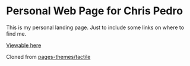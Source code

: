 # Personal Web Page for Chris Pedro

This is my personal landing page.  Just to include some links on where to find
me.

[Viewable here](https://chris.thepedros.com/)

Cloned from [pages-themes/tactile](https://github.com/pages-themes/tactile)
